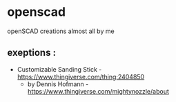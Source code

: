 # openscad

openSCAD creations almost all by me

## exeptions :
 * Customizable Sanding Stick - https://www.thingiverse.com/thing:2404850
     * by Dennis Hofmann - https://www.thingiverse.com/mightynozzle/about
